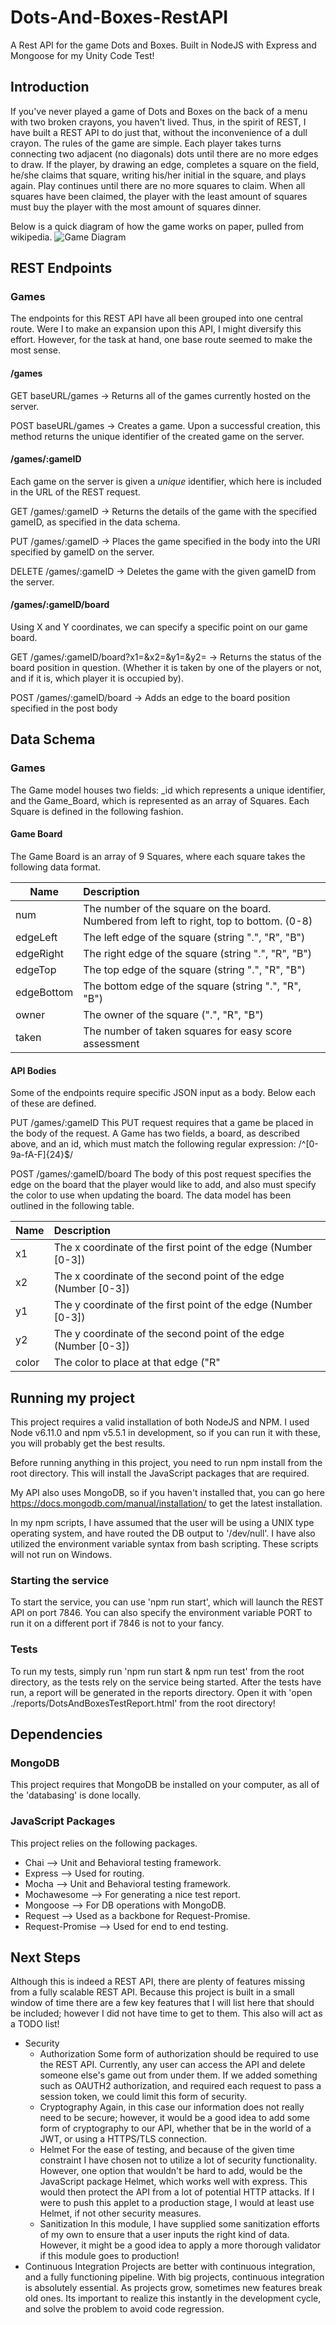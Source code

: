 # Dots-And-Boxes-RestAPI
A Rest API for the game Dots and Boxes. Built in NodeJS with Express and Mongoose for my Unity Code Test!

## Introduction
If you've never played a game of Dots and Boxes on the back of a menu with two broken crayons, you
haven't lived. Thus, in the spirit of REST, I have built a REST API to do just that, without the inconvenience
of a dull crayon. The rules of the game are simple. Each player takes turns connecting two adjacent (no
diagonals) dots until there are no more edges to draw. If the player, by drawing an edge,
completes a square on the field, he/she claims that square, writing his/her initial in the square, and plays
again. Play continues until there are no more squares to claim. When all squares have been claimed, the player
with the least amount of squares must buy the player with the most amount of squares dinner.

Below is a quick diagram of how the game works on paper, pulled from wikipedia.
![Game Diagram](https://upload.wikimedia.org/wikipedia/commons/thumb/f/fa/Dots-and-boxes.svg/1200px-Dots-and-boxes.svg.png)


## REST Endpoints

### Games
The endpoints for this REST API have all been grouped into one central route. Were I to make an expansion upon this API, I might diversify this effort. However, for the task at hand, one base route seemed to make the most sense.

#### /games
GET baseURL/games -> Returns all of the games currently hosted on the server.

POST baseURL/games -> Creates a game. Upon a successful creation, this method returns the unique identifier of the created game on the server.

#### /games/:gameID
Each game on the server is given a *unique* identifier, which here is included in the URL of the REST request.

GET /games/:gameID -> Returns the details of the game with the specified gameID, as specified in the data schema.

PUT /games/:gameID -> Places the game specified in the body into the URI specified by gameID on the server.

DELETE /games/:gameID -> Deletes the game with the given gameID from the server.

#### /games/:gameID/board
Using X and Y coordinates, we can specify a specific point on our game board.

GET /games/:gameID/board?x1=&x2=&y1=&y2= -> Returns the status of the board position in question. (Whether it is taken by one of the players or not, and if it is, which player it is occupied by).

POST /games/:gameID/board ->
Adds an edge to the board position specified in the post body

## Data Schema

### Games
The Game model houses two fields: \_id which represents a unique identifier, and the Game_Board, which
is represented as an array of Squares. Each Square is defined in the following fashion.

#### Game Board
The Game Board is an array of 9 Squares, where each square takes the following data format.

| Name        | Description           
| ----------- |:-------------
| num         | The number of the square on the board. Numbered from left to right, top to bottom. (0-8)
| edgeLeft    | The left edge of the square (string ".", "R", "B")
| edgeRight   | The right edge of the square (string ".", "R", "B")
| edgeTop     | The top edge of the square (string ".", "R", "B")
| edgeBottom  | The bottom edge of the square (string ".", "R", "B")
| owner       | The owner of the square (".", "R", "B")
| taken       | The number of taken squares for easy score assessment

#### API Bodies
Some of the endpoints require specific JSON input as a body. Below each of these are defined.

PUT /games/:gameID
This PUT request requires that a game be placed in the body of the request.
A Game has two fields, a board, as described above, and an id, which must match
the following regular expression: /^[0-9a-fA-F]{24}$/

POST /games/:gameID/board
The body of this post request specifies the edge on the board that the player
would like to add, and also must specify the color to use when updating the board.
The data model has been outlined in the following table.

| Name   | Description           
| -------|:-------------
| x1     | The x coordinate of the first point of the edge (Number [0-3])
| x2     | The x coordinate of the second point of the edge (Number [0-3])
| y1     | The y coordinate of the first point of the edge (Number [0-3])
| y2     | The y coordinate of the second point of the edge (Number [0-3])
| color  | The color to place at that edge ("R" || "B")

## Running my project
This project requires a valid installation of both NodeJS and NPM. I used
Node v6.11.0 and npm v5.5.1 in development, so if you can run it with these,
you will probably get the best results.

Before running anything in this project, you need to run npm install from
the root directory. This will install the JavaScript packages that are required.

My API also uses MongoDB, so if you haven't installed that, you can go here
https://docs.mongodb.com/manual/installation/ to get the latest installation.

In my npm scripts, I have assumed that the user will be using a UNIX type operating
system, and have routed the DB output to '/dev/null'. I have also utilized the
environment variable syntax from bash scripting. These scripts will not run on Windows.

### Starting the service
To start the service, you can use 'npm run start', which will launch the REST API
on port 7846. You can also specify the environment variable PORT to run it on a
different port if 7846 is not to your fancy.

### Tests
To run my tests, simply run 'npm run start & npm run test' from the root directory,
as the tests rely on the service being started. After the tests have run, a report
will be generated in the reports directory. Open it with 'open ./reports/DotsAndBoxesTestReport.html'
from the root directory!

## Dependencies

### MongoDB
This project requires that MongoDB be installed on your computer, as all of the
'databasing' is done locally.

### JavaScript Packages
This project relies on the following packages.
* Chai --> Unit and Behavioral testing framework.
* Express --> Used for routing.
* Mocha --> Unit and Behavioral testing framework.
* Mochawesome --> For generating a nice test report.
* Mongoose --> For DB operations with MongoDB.
* Request --> Used as a backbone for Request-Promise.
* Request-Promise --> Used for end to end testing.

## Next Steps
Although this is indeed a REST API, there are plenty of features missing from
a fully scalable REST API. Because this project is built in a small window of time
there are a few key features that I will list here that should be included; however
I did not have time to get to them. This also will act as a TODO list!
* Security
  * Authorization
  Some form of authorization should be required to use the REST API. Currently,
  any user can access the API and delete someone else's game out from under them.
  If we added something such as OAUTH2 authorization, and required each request
  to pass a session token, we could limit this form of security.
  * Cryptography
  Again, in this case our information does not really need to be secure; however, it
  would be a good idea to add some form of cryptography to our API, whether that be in
  the world of a JWT, or using a HTTPS/TLS connection.
  * Helmet
  For the ease of testing, and because of the given time constraint
  I have chosen not to utilize a lot of security functionality.
  However, one option that wouldn't be hard to add, would be the JavaScript package Helmet,
  which works well with express. This would then protect the API from a lot of potential
  HTTP attacks. If I were to push this applet to a production stage, I would at least use Helmet,
  if not other security measures.
  * Sanitization
  In this module, I have supplied some sanitization efforts of my own to ensure that a user
  inputs the right kind of data. However, it might be a good idea to apply a more thorough
  validator if this module goes to production!
* Continuous Integration
Projects are better with continuous integration, and a fully functioning pipeline.
With big projects, continuous integration is absolutely essential. As projects grow,
sometimes new features break old ones. Its important to realize this instantly in the
development cycle, and solve the problem to avoid code regression.
